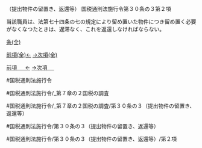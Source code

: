 （提出物件の留置き、返還等）
国税通則法施行令第３０条の３第２項

当該職員は、法第七十四条の七の規定により留め置いた物件につき留め置く必要がなくなつたときは、遅滞なく、これを返還しなければならない。

[条(全)](国税通則法施行＿令＿第３０条の３_.md)

[前項(全)←](国税通則法施行＿令＿第３０条の３第１項_.md)    [→次項(全)](国税通則法施行＿令＿第３０条の３第３項_.md)

[前項 　 ←](国税通則法施行＿令＿第３０条の３第１項.md)    [→次項 　 ](国税通則法施行＿令＿第３０条の３第３項.md)



#国税通則法施行令

#国税通則法施行令/_第７章の２国税の調査

#国税通則法施行令/_第７章の２国税の調査/第３０条の３（提出物件の留置き、返還等）

#国税通則法施行令/第３０条の３（提出物件の留置き、返還等）

#国税通則法施行令/第３０条の３（提出物件の留置き、返還等）/第２項

